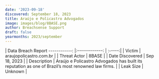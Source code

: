 ```yaml
---
date: '2023-09-18'
discovered: September 18, 2023
title: Araújo e Policastro Advogados
image: images/blog/8BASE.png
author: Breachsense Support
draft: false
yearmonths: 2023/september
---
```



| Data Breach Report
------------:     |:-------------:    | :-----:|
| Victim      | araujopolicastro.com.br      | 
| Threat Actor      | 8BASE      | 
| Date Discovered      | Sep 18, 2023      | 
| Description      | Araújo e Policastro Advogados has built its reputation as one of Brazil’s most renowned law firms.      | 
| Leak Size      | Unknown      | 

